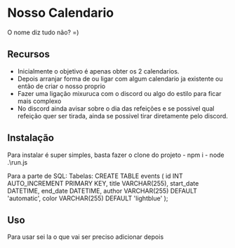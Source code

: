 # Nosso Calendario

O nome diz tudo não? =)

## Recursos

- Inicialmente o objetivo é apenas obter os 2 calendarios.
- Depois arranjar forma de ou ligar com algum calendario ja existente ou então de criar o nosso proprio
- Fazer uma ligação mixuruca com o discord ou algo do estilo para ficar mais complexo
- No discord ainda avisar sobre o dia das refeições e se possivel qual refeição quer ser tirada, ainda se possivel tirar diretamente pelo discord.

## Instalação

Para instalar é super simples, basta fazer o clone do projeto
    - npm i
    - node .\run.js

Para a parte de SQL:
    Tabelas:
        CREATE TABLE events (
            id INT AUTO_INCREMENT PRIMARY KEY,
            title VARCHAR(255),
            start_date DATETIME,
            end_date DATETIME,
            author VARCHAR(255) DEFAULT 'automatic',
            color VARCHAR(255) DEFAULT 'lightblue'
        );

## Uso

Para usar sei la o que vai ser preciso adicionar depois
